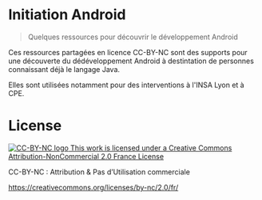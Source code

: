 # Initiation Android

> Quelques ressources pour découvrir le développement Android

Ces ressources partagées en licence CC-BY-NC sont des supports pour une découverte du dédéveloppement Android à destintation de personnes connaissant déjà le langage Java.

Elles sont utilisées notamment pour des interventions à l'INSA Lyon et à CPE.

# License

[![CC-BY-NC logo](https://i.creativecommons.org/l/by-nc/2.0/fr/88x31.png) This work is licensed under a Creative Commons Attribution-NonCommercial 2.0 France License](http://creativecommons.org/licenses/by-nc/2.0/fr/)

CC-BY-NC : Attribution & Pas d’Utilisation commerciale

https://creativecommons.org/licenses/by-nc/2.0/fr/
